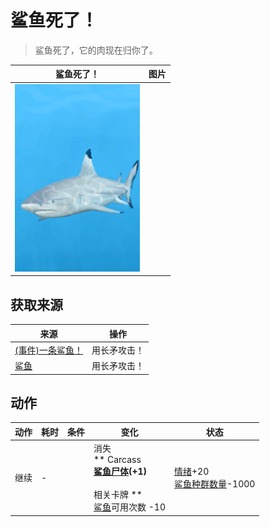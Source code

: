 # 鲨鱼死了！  
> 鲨鱼死了，它的肉现在归你了。  
  
  鲨鱼死了！  |   图片   
 ----  |  ----:   
   |  <img decoding="async" src="Sprite/SharkEvent.png" href="a.md" style="max-width:300px;max-height:300px;">   
  
## 获取来源  
来源  |  操作  
----  |  ----  
[(事件)一条鲨鱼！](Event_SharkFight.md)  |  用长矛攻击！  
[鲨鱼](SharkVisitor.md)  |  用长矛攻击！  
## 动作  
动作  |  耗时  |  条件  |  变化  |  状态  
----  |  ----  |  ----  |  ----  |  ----  
继续<br>  |  -  |    |  消失<br>** Carcass **<br>  [鲨鱼尸体](SharkCarcass.md)(+1)<br><br>** 相关卡牌 **<br>[鲨鱼](SharkVisitor.md)可用次数  -10  |  [情绪](Morale.md)+20<br>[鲨鱼种群数量](Pop_Shark.md)-1000  
